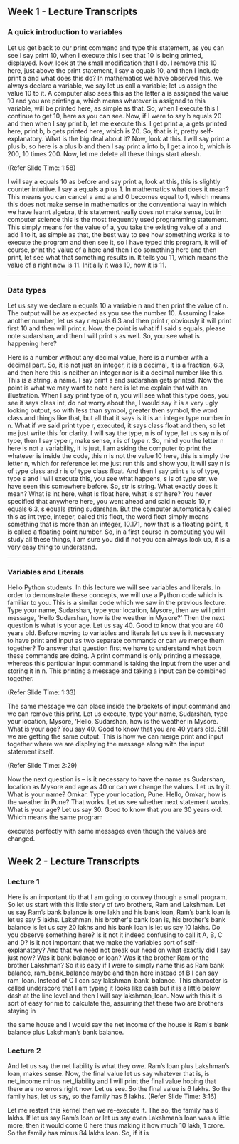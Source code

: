 ## Week 1 - Lecture Transcripts

### A quick introduction to variables

Let us get back to our print command and type this statement, as you can see I say print 10,
when I execute this I see that 10 is being printed, displayed. Now, look at the small
modification that I do. I remove this 10 here, just above the print statement, I say a equals 10,
and then I include print a and what does this do? In mathematics we have observed this, we
always declare a variable, we say let us call a variable; let us assign the value 10 to it.
A computer also sees this as the letter a is assigned the value 10 and you are printing a, which
means whatever is assigned to this variable, will be printed here, as simple as that. So, when I
execute this I continue to get 10, here as you can see. Now, if I were to say b equals 20 and
then when I say print b, let me execute this.
I get print a, a gets printed here, print b, b gets printed here, which is 20. So, that is it, pretty
self-explanatory. What is the big deal about it? Now, look at this. I will say print a plus b, so
here is a plus b and then I say print a into b, I get a into b, which is 200, 10 times 200. Now,
let me delete all these things start afresh.

(Refer Slide Time: 1:58)

I will say a equals 10 as before and say print a, look at this, this is slightly counter intuitive. I
say a equals a plus 1. In mathematics what does it mean? This means you can cancel a and a
and 0 becomes equal to 1, which means this does not make sense in mathematics or the
conventional way in which we have learnt algebra, this statement really does not make sense,
but in computer science this is the most frequently used programming statement.
This simply means for the value of a, you take the existing value of a and add 1 to it, as
simple as that, the best way to see how something works is to execute the program and then
see it, so I have typed this program, it will of course, print the value of a here and then I do
something here and then print, let see what that something results in. It tells you 11, which
means the value of a right now is 11. Initially it was 10, now it is 11.

---

### Data types

Let us say we declare n equals 10 a variable n and then print the value of n. The output will
be as expected as you see the number 10. Assuming I take another number, let us say r equals
6.3 and then print r, obviously it will print first 10 and then will print r. Now, the point is
what if I said s equals, please note sudarshan, and then I will print s as well. So, you see what
is happening here?

Here is a number without any decimal value, here is a number with a decimal part. So, it is
not just an integer, it is a decimal, it is a fraction, 6.3, and then here this is neither an integer
nor is it a decimal number like this. This is a string, a name. I say print s and sudarshan gets
printed. Now the point is what we may want to note here is let me explain that with an
illustration.
When I say print type of n, you will see what this type does, you see it says class int, do not
worry about the, I would say it is a very ugly looking output, so with less than symbol,
greater then symbol, the word class and things like that, but all that it says is it is an integer
type number in n. What if we said print type r, executed, it says class float and then, so let me
just write this for clarity.
I will say the type, n is of type, let us say n is of type, then I say type r, make sense, r is of
type r. So, mind you the letter n here is not a variability, it is just, I am asking the computer to
print the whatever is inside the code, this n is not the value 10 here, this is simply the letter n,
which for reference let me just run this and show you, it will say n is of type class and r is of
type class float.
And then I say print s is of type, type s and I will execute this, you see what happens, s is of
type str, we have seen this somewhere before. So, str is string. What exactly does it mean?
What is int here, what is float here, what is str here? You never specified that anywhere here,
you went ahead and said n equals 10, r equals 6.3, s equals string sudarshan.
But the computer automatically called this as int type, integer, called this float, the word float
simply means something that is more than an integer, 10.171, now that is a floating point, it is
called a floating point number. So, in a first course in computing you will study all these
things, I am sure you did if not you can always look up, it is a very easy thing to understand.

---

### Variables and Literals

Hello Python students. In this lecture we will see variables and literals. In order to
demonstrate these concepts, we will use a Python code which is familiar to you. This is a
similar code which we saw in the previous lecture. Type your name, Sudarshan, type your
location, Mysore, then we will print message, ‘Hello Sudarshan, how is the weather in
Mysore?’ Then the next question is what is your age. Let us say 40. Good to know that you
are 40 years old.
Before moving to variables and literals let us see is it necessary to have print and input as two
separate commands or can we merge them together? To answer that question first we have to
understand what both these commands are doing. A print command is only printing a
message, whereas this particular input command is taking the input from the user and storing
it in n. This printing a message and taking a input can be combined together.

(Refer Slide Time: 1:33)

The same message we can place inside the brackets of input command and we can remove
this print. Let us execute, type your name, Sudarshan, type your location, Mysore, ‘Hello,
Sudarshan, how is the weather in Mysore. What is your age? You say 40. Good to know that
you are 40 years old. Still we are getting the same output. This is how we can merge print and
input together where we are displaying the message along with the input statement itself.

(Refer Slide Time: 2:29)

Now the next question is – is it necessary to have the name as Sudarshan, location as Mysore
and age as 40 or can we change the values. Let us try it. What is your name? Omkar. Type
your location, Pune. Hello, Omkar, how is the weather in Pune? That works. Let us see
whether next statement works. What is your age? Let us say 30. Good to know that you are
30 years old. Which means the same program

&#x20;executes perfectly with same messages even
though the values are changed.



## Week 2 - Lecture Transcripts

### Lecture 1
Here is an important tip that I am going to convey through a small program. So let us start
with this little story of two brothers, Ram and Lakshman. Let us say Ram’s bank balance is
one lakh and his bank loan, Ram’s bank loan is let us say 5 lakhs. Lakshman, his brother's
bank loan is, his brother's bank balance is let us say 20 lakhs and his bank loan is let us say
10 lakhs.
Do you observe something here? Is it not it indeed confusing to call it A, B, C and D? Is it
not important that we make the variables sort of self-explanatory? And that we need not
break our head on what exactly did I say just now? Was it bank balance or loan? Was it the
brother Ram or the brother Lakshman?
So it is easy if I were to simply name this as Ram bank balance, ram_bank_balance maybe
and then here instead of B I can say ram_loan. Instead of C I can say
lakshman_bank_balance. This character is called underscore that I am typing it looks like
dash but it is a little below dash at the line level and then I will say lakshman_loan. Now with
this it is sort of easy for me to calculate the, assuming that these two are brothers staying in

the same house and I would say the net income of the house is Ram's bank balance plus
Lakshman’s bank balance.

### Lecture 2
And let us say the net liability is what they owe. Ram’s loan plus Lakshman’s loan, makes
sense. Now, the final value let us say whatever that is, is net_income minus net_liability and I
will print the final value hoping that there are no errors right now. Let us see. So the final
value is 6 lakhs. So the family has, let us say, so the family has 6 lakhs.
(Refer Slide Time: 3:16)

Let me restart this kernel then we re-execute it. The so, the family has 6 lakhs. If let us say
Ram’s loan or let us say even Lakshman’s loan was a little more, then it would come 0 here
thus making it how much 10 lakh, 1 crore. So the family has minus 84 lakhs loan. So, if it is
